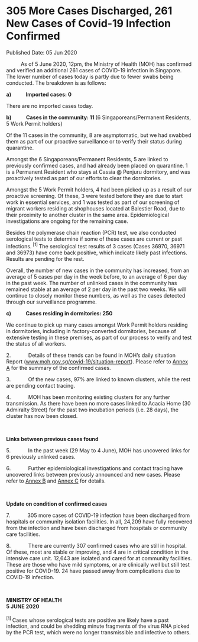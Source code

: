 <html>
    <meta http-equiv="Content-Type" content="text/html; charset=utf-8"/>
    <meta charset="utf-8"/>
    <title>305 More Cases Discharged, 261 New Cases of Covid-19 Infection Confirmed</title>
    <body><h1>305 More Cases Discharged, 261 New Cases of Covid-19 Infection Confirmed</h1>
    <p>Published Date: 05 Jun 2020</p> <p>&nbsp;&nbsp;&nbsp;&nbsp;&nbsp;&nbsp;&nbsp;&nbsp;&nbsp; As of 5 June 2020, 12pm, the Ministry of Health (MOH) has confirmed and verified an additional 261 cases of COVID-19 infection in Singapore. The lower number of cases today is partly due to fewer swabs being conducted. The breakdown is as follows: </p><p><strong>a)&nbsp;&nbsp;&nbsp;&nbsp;&nbsp;&nbsp;&nbsp;&nbsp;&nbsp;&nbsp;&nbsp; Imported cases: 0</strong></p><p>There are no imported cases today. </p><p><strong>b)&nbsp;&nbsp;&nbsp;&nbsp;&nbsp;&nbsp;&nbsp;&nbsp;&nbsp;&nbsp;&nbsp; Cases in the community: 11 </strong>(6 Singaporeans/Permanent Residents, 5 Work Permit holders)</p><p>Of the 11 cases in the community, 8 are asymptomatic, but we had swabbed them as part of our proactive surveillance or to verify their status during quarantine. </p><p>Amongst the 6 Singaporeans/Permanent Residents, 5 are linked to previously confirmed cases, and had already been placed on quarantine. 1 is a Permanent Resident who stays at Cassia @ Penjuru dormitory, and was proactively tested as part of our efforts to clear the dormitories.&nbsp; </p><p>Amongst the 5 Work Permit holders, 4 had been picked up as a result of our proactive screening. Of these, 3 were tested before they are due to start work in essential services, and 1 was tested as part of our screening of migrant workers residing at shophouses located at Balestier Road, due to their proximity to another cluster in the same area. Epidemiological investigations are ongoing for the remaining case. </p><p>Besides the polymerase chain reaction (PCR) test, we also conducted serological tests to determine if some of these cases are current or past infections.<sup> [1] </sup>The serological test results of 3 cases (Cases 36970, 36971 and 36973) have come back positive, which indicate likely past infections. Results are pending for the rest. </p><p>Overall, the number of new cases in the community has increased, from an average of 5 cases per day in the week before, to an average of 6 per day in the past week. The number of unlinked cases in the community has remained stable at an average of 2 per day in the past two weeks. We will continue to closely monitor these numbers, as well as the cases detected through our surveillance programme.</p><p><strong>c)&nbsp;&nbsp;&nbsp;&nbsp;&nbsp;&nbsp;&nbsp;&nbsp;&nbsp;&nbsp;&nbsp; Cases residing in dormitories: 250</strong></p><p>We continue to pick up many cases amongst Work Permit holders residing in dormitories, including in factory-converted dormitories, because of extensive testing in these premises, as part of our process to verify and test the status of all workers. </p><p>2.&nbsp;&nbsp;&nbsp;&nbsp;&nbsp;&nbsp;&nbsp;&nbsp;&nbsp;&nbsp;&nbsp; Details of these trends can be found in MOH’s daily situation Report (<a title="" href="http://www.moh.gov.sg/covid-19/situation-report" target="_blank" data-saferedirecturl="https://www.google.com/url?q=http://www.moh.gov.sg/covid-19/situation-report&amp;source=gmail&amp;ust=1591453159896000&amp;usg=AOvVaw1q1pDzav4YJGgzSS6rBzxU">www.moh.gov.sg/covid-19/<wbr>situation-report</a>). Please refer to <a title="Annex A" href="/docs/librariesprovider5/pressroom/annex-a-5-jun.pdf?sfvrsn=9caeaa02_2">Annex A</a>&nbsp;for the summary of the confirmed cases. </p><p>3.&nbsp;&nbsp;&nbsp;&nbsp;&nbsp;&nbsp;&nbsp;&nbsp;&nbsp;&nbsp;&nbsp; Of the new cases, 97% are linked to known clusters, while the rest are pending contact tracing. </p><p>4.&nbsp;&nbsp;&nbsp;&nbsp;&nbsp;&nbsp;&nbsp;&nbsp;&nbsp;&nbsp;&nbsp; MOH has been monitoring existing clusters for any further transmission. As there have been no more cases linked to Acacia Home (30 Admiralty Street) for the past two incubation periods (i.e. 28 days), the cluster has now been closed.</p><p>&nbsp;</p><p><strong>Links between previous cases found</strong></p><p>5.&nbsp;&nbsp;&nbsp;&nbsp;&nbsp;&nbsp;&nbsp;&nbsp;&nbsp;&nbsp;&nbsp; In the past week (29 May to 4 June), MOH has uncovered links for 6 previously unlinked cases. </p><p>6.&nbsp;&nbsp;&nbsp;&nbsp;&nbsp;&nbsp;&nbsp;&nbsp;&nbsp;&nbsp;&nbsp; Further epidemiological investigations and contact tracing have uncovered links between previously announced and new cases. Please refer to <a title="Annex B" href="/docs/librariesprovider5/pressroom/annex-b-5-jun.pdf?sfvrsn=80b40e4a_2">Annex B</a>&nbsp;and <a title="Annex C" href="/docs/librariesprovider5/pressroom/annex-c-5-jun.pdf?sfvrsn=1dc5f672_2">Annex C</a>&nbsp;for details.</p><p>&nbsp;</p><p><strong>Update on condition of confirmed cases</strong></p><p>7.&nbsp;&nbsp;&nbsp;&nbsp;&nbsp;&nbsp;&nbsp;&nbsp;&nbsp;&nbsp;&nbsp; 305 more cases of COVID-19 infection have been discharged from hospitals or community isolation facilities. In all, 24,209 have fully recovered from the infection and have been discharged from hospitals or community care facilities. </p><p>8.&nbsp;&nbsp;&nbsp;&nbsp;&nbsp;&nbsp;&nbsp;&nbsp;&nbsp;&nbsp;&nbsp; There are currently 307 confirmed cases who are still in hospital. Of these, most are stable or improving, and 4 are in critical condition in the intensive care unit. 12,643 are isolated and cared for at community facilities. These are those who have mild symptoms, or are clinically well but still test positive for COVID-19. 24 have passed away from complications due to COVID-19 infection. </p><p>&nbsp;&nbsp;</p><p><strong>MINISTRY OF HEALTH<br>5 JUNE 2020<br><br></strong><sup>[1] </sup>Cases whose serological tests are positive are likely have a past infection, and could be shedding minute fragments of the virus RNA picked by the PCR test, which were no longer transmissible and infective to others.</p></body>
</html>